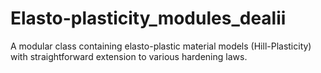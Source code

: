 # Elasto-plasticity_modules_dealii
A modular class containing elasto-plastic material models (Hill-Plasticity) with straightforward extension to various hardening laws.
